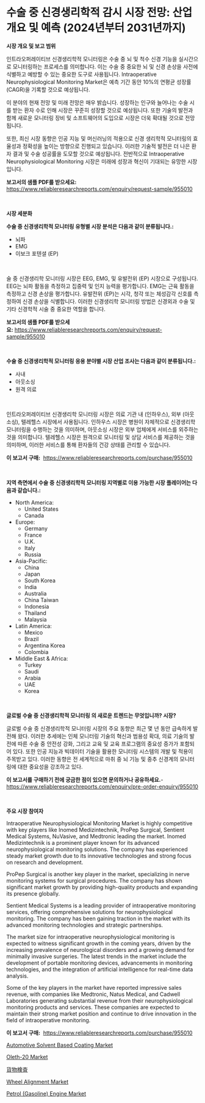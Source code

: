 <p><h1>수술 중 신경생리학적 감시 시장 전망: 산업 개요 및 예측 (2024년부터 2031년까지)</h1></p><p><strong>시장 개요 및 보고 범위</strong></p>
<p><p>인트라오퍼레이티브 신경생리학적 모니터링은 수술 중 뇌 및 척수 신경 기능을 실시간으로 모니터링하는 프로세스를 의미합니다. 이는 수술 중 중요한 뇌 및 신경 손상을 사전에 식별하고 예방할 수 있는 중요한 도구로 사용됩니다. Intraoperative Neurophysiological Monitoring Market은 예측 기간 동안 10%의 연평균 성장률(CAGR)을 기록할 것으로 예상됩니다.</p><p>이 분야의 현재 전망 및 미래 전망은 매우 밝습니다. 성장하는 인구와 늘어나는 수술 시를 받는 환자 수로 인해 시장은 꾸준히 성장할 것으로 예상됩니다. 또한 기술의 발전과 함께 새로운 모니터링 장비 및 소프트웨어의 도입으로 시장은 더욱 확대될 것으로 전망됩니다.</p><p>또한, 최신 시장 동향은 인공 지능 및 머신러닝의 적용으로 신경 생리학적 모니터링의 효율성과 정확성을 높이는 방향으로 진행되고 있습니다. 이러한 기술적 발전은 더 나은 환자 결과 및 수술 성공률을 도모할 것으로 예상됩니다. 전반적으로 Intraoperative Neurophysiological Monitoring 시장은 미래에 성장과 혁신이 기대되는 유망한 시장입니다.</p></p>
<p><strong>보고서의 샘플 PDF를 받으세요:</strong> <a href="https://www.reliableresearchreports.com/enquiry/request-sample/955010">https://www.reliableresearchreports.com/enquiry/request-sample/955010</a></p>
<p>&nbsp;</p>
<p><strong>시장 세분화</strong></p>
<p><strong>수술 중 신경생리학적 모니터링 유형별 시장 분석은 다음과 같이 분류됩니다.:</strong></p>
<p><ul><li>뇌파</li><li>EMG</li><li>이보크 포텐셜 (EP)</li></ul></p>
<p>&nbsp;</p>
<p><p>술 중 신경생리학 모니터링 시장은 EEG, EMG, 및 유발전위 (EP) 시장으로 구성됩니다. EEG는 뇌파 활동을 측정하고 집중력 및 인지 능력을 평가합니다. EMG는 근육 활동을 측정하고 신경 손상을 평가합니다. 유발전위 (EP)는 시각, 청각 또는 체성감각 신호를 측정하여 신경 손상을 식별합니다. 이러한 신경생리학 모니터링 방법은 신경외과 수술 및 기타 신경학적 시술 중 중요한 역할을 합니다.</p></p>
<p><strong>보고서의 샘플 PDF를 받으세요:</strong>&nbsp;<a href="https://www.reliableresearchreports.com/enquiry/request-sample/955010">https://www.reliableresearchreports.com/enquiry/request-sample/955010</a></p>
<p>&nbsp;</p>
<p><strong> 수술 중 신경생리학적 모니터링 응용 분야별 시장 산업 조사는 다음과 같이 분류됩니다.:</strong></p>
<p><ul><li>사내</li><li>아웃소싱</li><li>원격 의료</li></ul></p>
<p>&nbsp;</p>
<p><p>인트라오퍼레이티브 신경생리학 모니터링 시장은 의료 기관 내 (인하우스), 외부 (아웃소싱), 텔레헬스 시장에서 사용됩니다. 인하우스 시장은 병원이 자체적으로 신경생리학 모니터링을 수행하는 것을 의미하며, 아웃소싱 시장은 외부 업체에게 서비스를 외주하는 것을 의미합니다. 텔레헬스 시장은 원격으로 모니터링 및 상담 서비스를 제공하는 것을 의미하며, 이러한 서비스를 통해 환자들의 건강 상태를 관리할 수 있습니다.</p></p>
<p><strong>이 보고서 구매:</strong>&nbsp; <a href="https://www.reliableresearchreports.com/purchase/955010">https://www.reliableresearchreports.com/purchase/955010</a></p>
<p>&nbsp;</p>
<p><strong>지역 측면에서 수술 중 신경생리학적 모니터링 지역별로 이용 가능한 시장 플레이어는 다음과 같습니다.:</strong></p>
<p><ul>
    <li>
        North America:
        <ul>
            <li>United States</li>
            <li>Canada</li>
        </ul>
    </li>
    <li>
        Europe:
        <ul>
            <li>Germany</li>
            <li>France</li>
            <li>U.K.</li>
            <li>Italy</li>
            <li>Russia</li>
        </ul>
    </li>
    <li>
        Asia-Pacific:
        <ul>
            <li>China</li>
            <li>Japan</li>
            <li>South Korea</li>
            <li>India</li>
            <li>Australia</li>
            <li>China Taiwan</li>
            <li>Indonesia</li>
            <li>Thailand</li>
            <li>Malaysia</li>
        </ul>
    </li>
    <li>
        Latin America:
        <ul>
            <li>Mexico</li>
            <li>Brazil</li>
            <li>Argentina Korea</li>
            <li>Colombia</li>
        </ul>
    </li>
    <li>
        Middle East & Africa:
        <ul>
            <li>Turkey</li>
            <li>Saudi</li>
            <li>Arabia</li>
            <li>UAE</li>
            <li>Korea</li>
        </ul>
    </li>
    </ul></p>
<p>&nbsp;</p>
<p><strong>글로벌 수술 중 신경생리학적 모니터링 의 새로운 트렌드는 무엇입니까? 시장?</strong></p>
<p><p>글로벌 수술 중 신경생리학적 모니터링 시장의 주요 동향은 최근 몇 년 동안 급속하게 발전해 왔다. 이러한 추세에는 인체 모니터링 기술의 혁신과 범용성 확대, 의료 기술의 발전에 따른 수술 중 안전성 강화, 그리고 교육 및 교육 프로그램의 중요성 증가가 포함되어 있다. 또한 인공 지능과 빅데이터 기술을 활용한 모니터링 시스템의 개발 및 적용이 주목받고 있다. 이러한 동향은 전 세계적으로 마취 중 뇌 기능 및 중추 신경계의 모니터링에 대한 중요성을 강조하고 있다.</p></p>
<p><strong>이 보고서를 구매하기 전에 궁금한 점이 있으면 문의하거나 공유하세요.</strong>- <a href="https://www.reliableresearchreports.com/enquiry/pre-order-enquiry/955010">https://www.reliableresearchreports.com/enquiry/pre-order-enquiry/955010</a></p>
<p>&nbsp;</p>
<p><strong>주요 시장 참여자</strong></p>
<p><p>Intraoperative Neurophysiological Monitoring Market is highly competitive with key players like Inomed Medizintechnik, ProPep Surgical, Sentient Medical Systems, NuVasive, and Medtronic leading the market. Inomed Medizintechnik is a prominent player known for its advanced neurophysiological monitoring solutions. The company has experienced steady market growth due to its innovative technologies and strong focus on research and development.</p><p>ProPep Surgical is another key player in the market, specializing in nerve monitoring systems for surgical procedures. The company has shown significant market growth by providing high-quality products and expanding its presence globally.</p><p>Sentient Medical Systems is a leading provider of intraoperative monitoring services, offering comprehensive solutions for neurophysiological monitoring. The company has been gaining traction in the market with its advanced monitoring technologies and strategic partnerships.</p><p>The market size for intraoperative neurophysiological monitoring is expected to witness significant growth in the coming years, driven by the increasing prevalence of neurological disorders and a growing demand for minimally invasive surgeries. The latest trends in the market include the development of portable monitoring devices, advancements in monitoring technologies, and the integration of artificial intelligence for real-time data analysis.</p><p>Some of the key players in the market have reported impressive sales revenue, with companies like Medtronic, Natus Medical, and Cadwell Laboratories generating substantial revenue from their neurophysiological monitoring products and services. These companies are expected to maintain their strong market position and continue to drive innovation in the field of intraoperative monitoring.</p></p>
<p><strong>이 보고서 구매:</strong>&nbsp;&nbsp;<a href="https://www.reliableresearchreports.com/purchase/955010">https://www.reliableresearchreports.com/purchase/955010</a></p>
<p><p><a href="https://invited-way-688.notion.site/Automotive-Solvent-Based-Coating-Market-Challenges-Opportunities-and-Growth-Drivers-and-Major-Mar-e64c82bca2b348ba9ce8f8ef5105946e">Automotive Solvent Based Coating Market</a></p><p><a href="https://github.com/lylyparadise/Market-Research-Report-List-2/blob/main/oleth-20-market.md">Oleth-20 Market</a></p><p><a href="https://github.com/joaejkdzgyljvo6/Market-Research-Report-List-1/blob/main/2994942185410.md">貨物検査</a></p><p><a href="https://issuu.com/reportprime-2/docs/wheel-alignment-market-size-2030.pptx">Wheel Alignment Market</a></p><p><a href="https://issuu.com/reportprime-2/docs/petrol-gasoline-engine-market-size-2030.pptx">Petrol (Gasoline) Engine Market</a></p></p>
